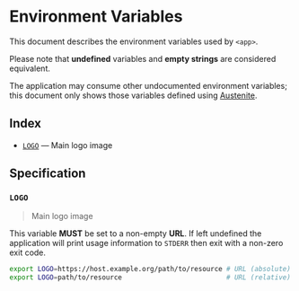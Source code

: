 # Environment Variables

This document describes the environment variables used by `<app>`.

Please note that **undefined** variables and **empty strings** are considered
equivalent.

The application may consume other undocumented environment variables; this
document only shows those variables defined using [Austenite].

[austenite]: https://github.com/eloquent/austenite

## Index

-   [`LOGO`](#LOGO) — Main logo image

## Specification

### `LOGO`

> Main logo image

This variable **MUST** be set to a non-empty **URL**.
If left undefined the application will print usage information to `STDERR` then
exit with a non-zero exit code.

```sh
export LOGO=https://host.example.org/path/to/resource # URL (absolute)
export LOGO=path/to/resource                          # URL (relative)
```
